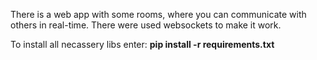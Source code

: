 There is a web app with some rooms, where you can communicate with others in real-time. There were used websockets to make it work.

To install all necassery libs enter:
**pip install -r requirements.txt**
